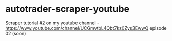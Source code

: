 # autotrader-scraper-youtube

Scraper tutorial #2 on my youtube channel - https://www.youtube.com/channel/UCGmvtbL4Qbt7kz0Zys3EwwQ episode 02 (soon)
